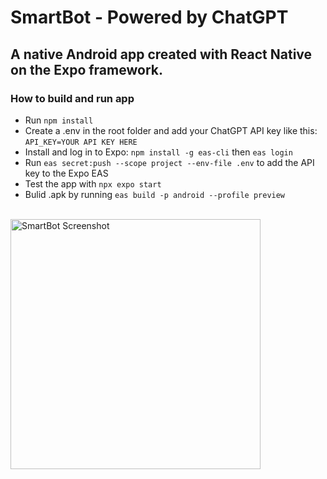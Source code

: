 # SmartBot - Powered by ChatGPT
## A native Android app created with React Native on the Expo framework.

### How to build and run app
* Run `npm install`
* Create a .env in the root folder and add your ChatGPT API key like this: `API_KEY=YOUR API KEY HERE`
* Install and log in to Expo: `npm install -g eas-cli` then `eas login`
* Run `eas secret:push --scope project --env-file .env` to add the API key to the Expo EAS
* Test the app with `npx expo start`
* Bulid .apk by running `eas build -p android --profile preview`

</br>

<img src="https://user-images.githubusercontent.com/108831121/235083888-31d6536b-86a8-414f-9e74-6cb1fb936726.jpg" alt="SmartBot Screenshot" width="400"/>
